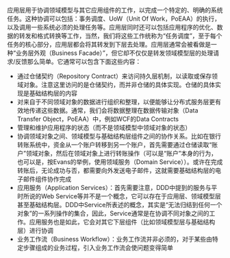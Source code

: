 应用层用于协调领域模型与其它应用组件的工作，以完成一个特定的、明确的系统任务。这种协调可以包括：事务调度、UoW（Unit Of Work，PoEAA）的执行，以及调用一些系统必须的处理任务等。应用层同时还可以包括应用程序的优化、数据的转发和格式转换等工作，当然，我们将这些工作统称为“任务调度”，至于每个任务的核心部分，应用层都会将其转发到下层去处理。应用层通常会被看做是一种“业务层外观（Business Facade）”，但它却不仅仅是转发领域模型层的处理请求/反馈那么简单。它通常可以包含下面这些内容：

* 通过仓储契约（Repository Contract）来访问持久层机制，以读取或保存领域对象。注意这里访问的是仓储契约，而并非仓储的具体实现。仓储的具体实现是基础结构层的内容
* 对来自于不同领域对象的数据进行组织和整理，以便能够让分布式服务层更有效地传递这些数据。通常，我们会将数据整理在数据传输对象（Data Transfer Object，PoEAA）中，例如WCF的Data Contracts
* 管理和维护应用程序的状态（而不是领域模型中领域对象的状态）
* 协调领域对象之间、领域模型与基础结构层组件之间的协作关系。比如在银行转账系统中，资金从一个账户转移到另一个账户，首先需要通过仓储读取“账户”领域对象，然后在领域对象上进行转账操作（可以是“账户”本身的行为，也可以是，按Evans的举例，使用领域服务（Domain Service））。或许在完成转账后，无论成功与否，都需要向外发送电子邮件，这就需要基础结构层的电子邮件组件协作完成
* 应用服务（Application Services）：首先需要注意，DDD中提到的服务与平时所说的Web Service等并不是一个概念，它可以存在于应用层、领域模型层甚至基础结构层。DDD中Service所表述的概念，其实是“无法归结到任何一个对象”的一系列操作的集合，因此，Service通常是在协调不同对象之间的工作。应用服务也是如此，它会对其它下层组件（比如领域模型层与基础结构层）进行协调
* 业务工作流（Business Workflow）：业务工作流并非必须的，对于某些由特定步骤组成的业务过程，引入业务工作流会使问题变得简单
